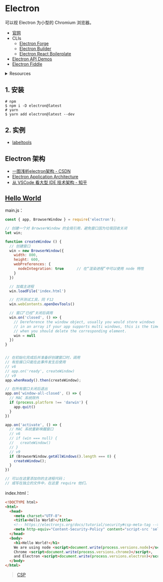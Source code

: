 # Electron

可以视 Electron 为小型的 Chromium 浏览器。

* [官网](https://electronjs.org/)
* CLIs
  * [Electron Forge](https://www.electronforge.io/)
  * [Electron Builder](https://www.electron.build/)
  * [Electron React Boilerplate](https://electron-react-boilerplate.js.org/)
* [Electron API Demos](https://github.com/electron/electron-api-demos)
* [Electron Fiddle](https://www.electronjs.org/fiddle)  

<details>
<summary>Resources</summary>

- [electron-boilerplate](https://github.com/sindresorhus/electron-boilerplate)
- [awesome-electron](https://github.com/sindresorhus/awesome-electron)

</details>

## 1. 安装

```
# npm
$ npm i -D electron@latest
# yarn
$ yarn add electron@latest --dev
```

## 2. 实例

- [labeltools](https://github.com/nonelittlesong/my-via)  

## Electron 架构

- [一图浅析electron架构 - CSDN](https://blog.csdn.net/sinat_41170942/article/details/79455766)  
- [Electron Application Architecture](https://www.electronjs.org/docs/tutorial/application-architecture)  
- [从 VSCode 看大型 IDE 技术架构 - 知乎](https://zhuanlan.zhihu.com/p/96041706)  

## [Hello World](https://www.electronjs.org/docs/tutorial/first-app)

main.js：

```js
const { app, BrowserWindow } = require('electron');

// 创建一个对 BrowserWindow 的全局引用，避免窗口因为垃圾回收关闭
let win;

function createWindow () {
  // 创建窗口
  win = new BrowserWindow({
    width: 800,
    height: 600,
    webPreferences: {
      nodeIntegration: true      // 在“渲染进程”中可以使用 node 特性
    }
  })

  // 加载主进程
  win.loadFile('index.html')

  // 打开测试工具，同 F12
  win.webContents.openDevTools()

  // 窗口“已经”关闭后调用
  win.on('closed', () => {
    // Dereference the window object, usually you would store windows
    // in an array if your app supports multi windows, this is the time
    // when you should delete the corresponding element.
    win = null
  })
}


// 在初始化完成后并准备好创建窗口时，调用
// 有些接口只能在此事件发生后使用
// v6
// app.on('ready', createWindow)
// v9
app.whenReady().then(createWindow);

// 在所有窗口关闭后退出
app.on('window-all-closed', () => {
  // MAC 系统除外
  if (process.platform !== 'darwin') {
    app.quit()
  }
})

app.on('activate', () => {
  // MAC 系统重新唤醒窗口
  // v6
  // if (win === null) {
  //   createWindow()
  // }
  // v9
  if (BrowserWindow.getAllWindows().length === 0) {
    createWindow();
  }
})

// 可以在这里添加你的主进程代码；
// 或写在独立的文件中，在这里 require 他们。
```

index.html：

```html
<!DOCTYPE html>
<html>
  <head>
    <meta charset="UTF-8">
    <title>Hello World!</title>
    <!-- https://electronjs.org/docs/tutorial/security#csp-meta-tag -->
    <meta http-equiv="Content-Security-Policy" content="script-src 'self' 'unsafe-inline';" />
  </head>
  <body>
    <h1>Hello World!</h1>
    We are using node <script>document.write(process.versions.node)</script>,
    Chrome <script>document.write(process.versions.chrome)</script>,
    and Electron <script>document.write(process.versions.electron)</script>.
  </body>
</html>
```

>[CSP](https://developer.mozilla.org/en-US/docs/Web/HTTP/Headers/Content-Security-Policy)  
